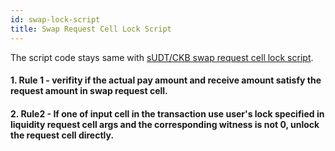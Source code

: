 ```yaml
---
id: swap-lock-script
title: Swap Request Cell Lock Script
---
```


The script code stays same with [sUDT/CKB swap request cell lock script](../tx-script/swap-lock-script).

#### 1. Rule 1 - verifity if the actual pay amount and receive amount satisfy the request amount in swap request cell.

#### 2. Rule2 - If one of input cell in the transaction use user's lock specified in liquidity request cell args and the corresponding witness is not 0, unlock the request cell directly.
